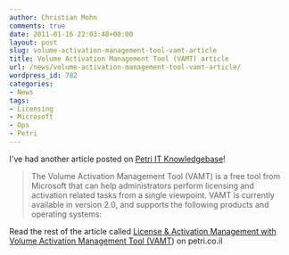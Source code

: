 ```yaml
---
author: Christian Mohn
comments: true
date: 2011-01-16 22:03:48+00:00
layout: post
slug: volume-activation-management-tool-vamt-article
title: Volume Activation Management Tool (VAMT) article
url: /news/volume-activation-management-tool-vamt-article/
wordpress_id: 782
categories:
- News
tags:
- Licensing
- Microsoft
- Ops
- Petri
---
```


I've had another article posted on [Petri IT Knowledgebase](http://petri.co.il)!


<blockquote>
The Volume Activation Management Tool (VAMT)  is a free tool from Microsoft that can help administrators perform licensing and activation related tasks from a single viewpoint. VAMT is currently available in version 2.0, and supports the following products and operating systems:
</blockquote>



Read the rest of the article called [License & Activation Management with Volume Activation Management Tool (VAMT](http://www.petri.co.il/volume-activation-management-tool.htm)) on petri.co.il
